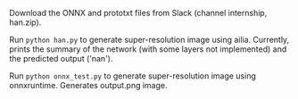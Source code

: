 Download the ONNX and prototxt files from Slack (channel internship, han.zip).

Run `python han.py` to generate super-resolution image using ailia.
Currently, prints the summary of the network (with some layers not implemented) and the predicted output ('nan').

Run `python onnx_test.py` to generate super-resolution image using onnxruntime.
Generates output.png image. 
